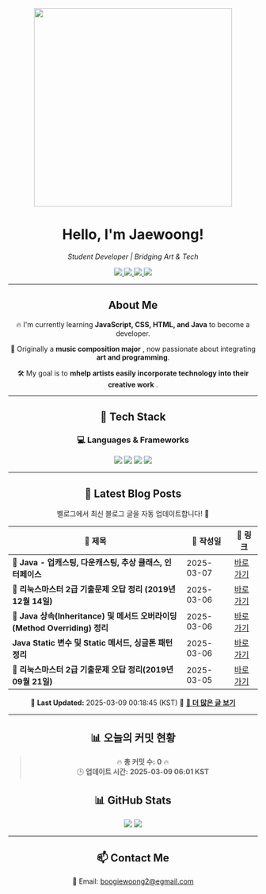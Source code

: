 
<div align="center">
  <img src="https://github.com/Jaewoong-Hwang/Jaewoong-Hwang/blob/main/Character.gif" width="400">
<h1 align="center" font-weight="bold">Hello, I'm Jaewoong! </h1>

<p align="center"><em>Student Developer | Bridging Art & Tech</em></p>

<p align="center">
  <a href="https://github.com/Jaewoong-Hwang">
    <img src="https://img.shields.io/github/followers/Jaewoong-Hwang?label=Follow&style=social" />
  </a>
  <a href="https://velog.io/@mypalebluedot29/posts">
    <img src="https://img.shields.io/badge/Velog-20C997?style=flat-square&logo=velog&logoColor=white"/>
  </a>
  <a href="https://www.youtube.com/@boogiewoong2819">
    <img src="https://img.shields.io/badge/YouTube-FF0000?style=flat-square&logo=youtube&logoColor=white"/>
  </a>
  <a href="https://www.instagram.com/boogie_woong2">
    <img src="https://img.shields.io/badge/Instagram-E4405F?style=flat-square&logo=instagram&logoColor=white"/>
  </a>
</p>

---

## About Me
 <p>🔥 I'm currently learning <strong>JavaScript, CSS, HTML, and Java</strong> to become a developer.</p>
 <p>🎨 Originally a <strong>music composition major</strong> , now passionate about integrating <strong>art and programming</strong>.</p>
 <p>🛠 My goal is to <strong>mhelp artists easily incorporate technology into their creative work</strong> .</p>

---

## 🚀 Tech Stack
### 💻 Languages & Frameworks
<p>
  <img src="https://img.shields.io/badge/JavaScript-F7DF1E?style=for-the-badge&logo=javascript&logoColor=black"/>
  <img src="https://img.shields.io/badge/CSS3-1572B6?style=for-the-badge&logo=css3&logoColor=white"/>
  <img src="https://img.shields.io/badge/HTML5-E34F26?style=for-the-badge&logo=html5&logoColor=white"/>
  <img src="https://img.shields.io/badge/Java-007396?style=for-the-badge&logo=java&logoColor=white"/>
</p>

---



## 📝 Latest Blog Posts
 벨로그에서 최신 블로그 글을 자동 업데이트합니다! 🚀

<!-- BLOG-POST-LIST:START -->
| 📝 제목 | 📅 작성일 | 🔗 링크 |
|---------|------------------|---------|
| **📌 Java - 업캐스팅, 다운캐스팅, 추상 클래스, 인터페이스** | 2025-03-07 | [바로가기](https://velog.io/@mypalebluedot29/Java-업캐스팅-다운캐스팅-추상-클래스-인터페이스) |
| **🐧 리눅스마스터 2급 기출문제 오답 정리 (2019년 12월 14일)** | 2025-03-06 | [바로가기](https://velog.io/@mypalebluedot29/리눅스마스터-2급-기출문제-오답-정리-2019년-12월-14일) |
| **📌 Java 상속(Inheritance) 및 메서드 오버라이딩(Method Overriding) 정리** | 2025-03-06 | [바로가기](https://velog.io/@mypalebluedot29/Java-상속Inheritance-및-메서드-오버라이딩Method-Overriding-정리) |
| **Java Static 변수 및 Static 메서드, 싱글톤 패턴 정리** | 2025-03-06 | [바로가기](https://velog.io/@mypalebluedot29/Java-Static-변수-및-Static-메서드-싱글톤-패턴-정리) |
| **🐧 리눅스마스터 2급 기출문제 오답 정리(2019년 09월 21일)** | 2025-03-05 | [바로가기](https://velog.io/@mypalebluedot29/리눅스마스터-2급-기출문제-오답-정리2019년-09월-21일) |

📅 **Last Updated:** 2025-03-09 00:18:45 (KST)
🔗 **[📖 더 많은 글 보기](https://velog.io/@mypalebluedot29)**
<!-- BLOG-POST-LIST:END -->




---







































































































































































































## 📊 오늘의 커밋 현황
> 🔥 **총 커밋 수:** **0** 🔥  
> 🕒 **업데이트 시간:** **2025-03-09 06:01 KST**

## 📊 GitHub Stats
<p align="center">
  <img src="https://github-readme-stats.vercel.app/api?username=Jaewoong-Hwang&show_icons=true&theme=tokyonight"/>
  <img src="https://github-readme-streak-stats.herokuapp.com/?user=Jaewoong-Hwang&theme=tokyonight"/>
</p>


---

## 📫 Contact Me
 📧 Email: boogiewoong2@egmail.com 

</div>






